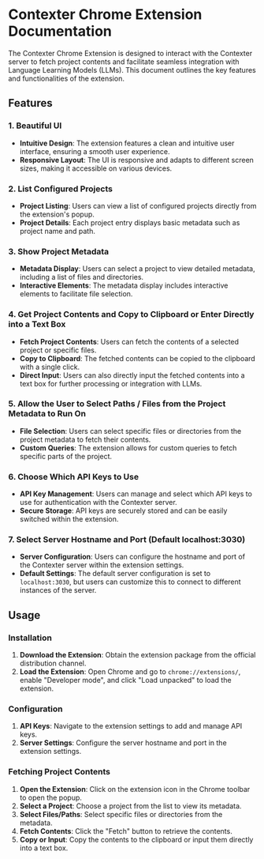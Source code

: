 # Contexter Chrome Extension Documentation

The Contexter Chrome Extension is designed to interact with the Contexter server to fetch project contents and facilitate seamless integration with Language Learning Models (LLMs). This document outlines the key features and functionalities of the extension.

## Features

### 1. Beautiful UI

- **Intuitive Design**: The extension features a clean and intuitive user interface, ensuring a smooth user experience.
- **Responsive Layout**: The UI is responsive and adapts to different screen sizes, making it accessible on various devices.

### 2. List Configured Projects

- **Project Listing**: Users can view a list of configured projects directly from the extension's popup.
- **Project Details**: Each project entry displays basic metadata such as project name and path.

### 3. Show Project Metadata

- **Metadata Display**: Users can select a project to view detailed metadata, including a list of files and directories.
- **Interactive Elements**: The metadata display includes interactive elements to facilitate file selection.

### 4. Get Project Contents and Copy to Clipboard or Enter Directly into a Text Box

- **Fetch Project Contents**: Users can fetch the contents of a selected project or specific files.
- **Copy to Clipboard**: The fetched contents can be copied to the clipboard with a single click.
- **Direct Input**: Users can also directly input the fetched contents into a text box for further processing or integration with LLMs.

### 5. Allow the User to Select Paths / Files from the Project Metadata to Run On

- **File Selection**: Users can select specific files or directories from the project metadata to fetch their contents.
- **Custom Queries**: The extension allows for custom queries to fetch specific parts of the project.

### 6. Choose Which API Keys to Use

- **API Key Management**: Users can manage and select which API keys to use for authentication with the Contexter server.
- **Secure Storage**: API keys are securely stored and can be easily switched within the extension.

### 7. Select Server Hostname and Port (Default localhost:3030)

- **Server Configuration**: Users can configure the hostname and port of the Contexter server within the extension settings.
- **Default Settings**: The default server configuration is set to `localhost:3030`, but users can customize this to connect to different instances of the server.

## Usage

### Installation

1. **Download the Extension**: Obtain the extension package from the official distribution channel.
2. **Load the Extension**: Open Chrome and go to `chrome://extensions/`, enable "Developer mode", and click "Load unpacked" to load the extension.

### Configuration

1. **API Keys**: Navigate to the extension settings to add and manage API keys.
2. **Server Settings**: Configure the server hostname and port in the extension settings.

### Fetching Project Contents

1. **Open the Extension**: Click on the extension icon in the Chrome toolbar to open the popup.
2. **Select a Project**: Choose a project from the list to view its metadata.
3. **Select Files/Paths**: Select specific files or directories from the metadata.
4. **Fetch Contents**: Click the "Fetch" button to retrieve the contents.
5. **Copy or Input**: Copy the contents to the clipboard or input them directly into a text box.
